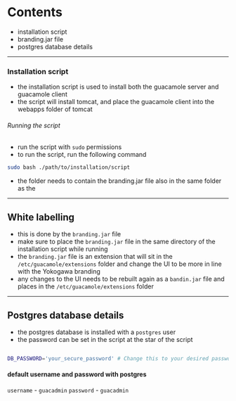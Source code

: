 # Contents
- installation script
- branding.jar file
- postgres database details
---
### Installation script
- the installation script is used to install both the guacamole server and guacamole client
- the script will install tomcat, and place the guacamole client into the webapps folder of tomcat
###### Running the script
- run the script with `sudo` permissions
- to run the script, run the following command
```bash
sudo bash ./path/to/installation/script
```
- the folder needs to contain the branding.jar file also in the same folder as the 
---
## White labelling
- this is done by the `branding.jar` file
- make sure to place the `branding.jar` file in the same directory of the installation script while running
- the `branding.jar` file is an extension that will sit in the `/etc/guacamole/extensions` folder and change the UI to be more in line with the Yokogawa branding
- any changes to the UI needs to be rebuilt again as a `bandin.jar` file and places in the `/etc/guacamole/extensions` folder
---
## Postgres database details
- the postgres database is installed with a `postgres` user
- the password can be set in the script at the star of the script
```bash

DB_PASSWORD='your_secure_password' # Change this to your desired password

```
#### default username and password with postgres
`username` - `guacadmin`
`password` - `guacadmin`

